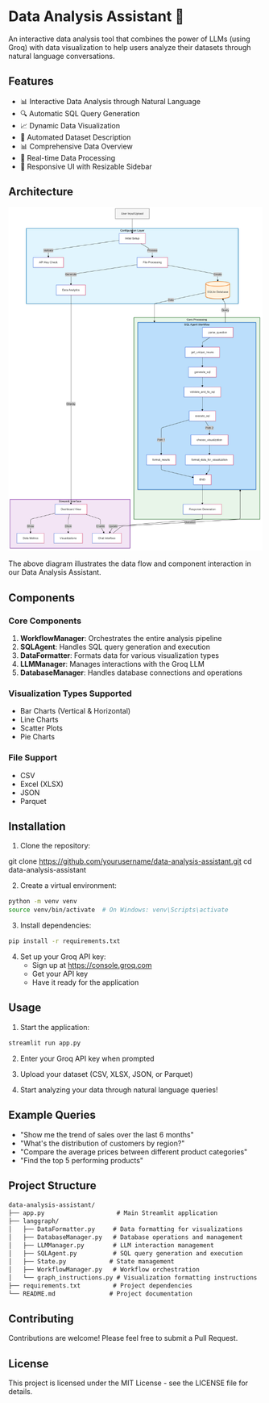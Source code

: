# Data Analysis Assistant 🤖

An interactive data analysis tool that combines the power of LLMs (using Groq) with data visualization to help users analyze their datasets through natural language conversations.

## Features

- 📊 Interactive Data Analysis through Natural Language
- 🔍 Automatic SQL Query Generation
- 📈 Dynamic Data Visualization
- 📝 Automated Dataset Description
- 📊 Comprehensive Data Overview
- 🔄 Real-time Data Processing
- 📱 Responsive UI with Resizable Sidebar

## Architecture
![Workflow Architecture](Workflow(Architecture).png)

The above diagram illustrates the data flow and component interaction in our Data Analysis Assistant.

## Components

### Core Components

1. **WorkflowManager**: Orchestrates the entire analysis pipeline
2. **SQLAgent**: Handles SQL query generation and execution
3. **DataFormatter**: Formats data for various visualization types
4. **LLMManager**: Manages interactions with the Groq LLM
5. **DatabaseManager**: Handles database connections and operations

### Visualization Types Supported

- Bar Charts (Vertical & Horizontal)
- Line Charts
- Scatter Plots
- Pie Charts

### File Support

- CSV
- Excel (XLSX)
- JSON
- Parquet

## Installation

1. Clone the repository:

git clone https://github.com/yourusername/data-analysis-assistant.git
cd data-analysis-assistant

2. Create a virtual environment:
```bash
python -m venv venv
source venv/bin/activate  # On Windows: venv\Scripts\activate
```

3. Install dependencies:
```bash
pip install -r requirements.txt
```

4. Set up your Groq API key:
   - Sign up at https://console.groq.com
   - Get your API key
   - Have it ready for the application

## Usage

1. Start the application:
```bash
streamlit run app.py
```

2. Enter your Groq API key when prompted

3. Upload your dataset (CSV, XLSX, JSON, or Parquet)

4. Start analyzing your data through natural language queries!

## Example Queries

- "Show me the trend of sales over the last 6 months"
- "What's the distribution of customers by region?"
- "Compare the average prices between different product categories"
- "Find the top 5 performing products"

## Project Structure

```
data-analysis-assistant/
├── app.py                    # Main Streamlit application
├── langgraph/
│   ├── DataFormatter.py     # Data formatting for visualizations
│   ├── DatabaseManager.py   # Database operations and management
│   ├── LLMManager.py        # LLM interaction management
│   ├── SQLAgent.py          # SQL query generation and execution
│   ├── State.py            # State management
│   ├── WorkflowManager.py   # Workflow orchestration
│   └── graph_instructions.py # Visualization formatting instructions
├── requirements.txt         # Project dependencies
└── README.md               # Project documentation
```

## Contributing

Contributions are welcome! Please feel free to submit a Pull Request.

## License

This project is licensed under the MIT License - see the LICENSE file for details.

